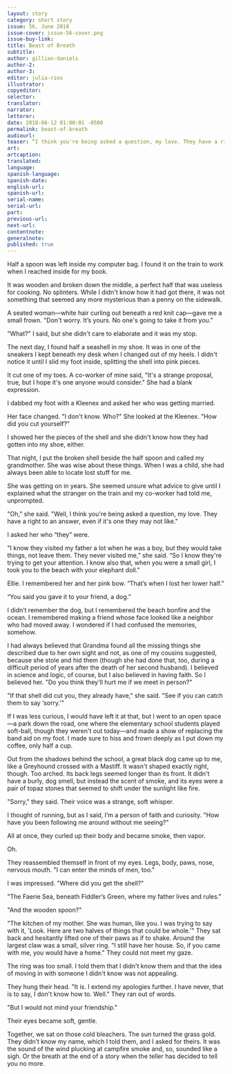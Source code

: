```yaml
---
layout: story
category: short story
issue: 56, June 2018
issue-cover: issue-56-cover.png
issue-buy-link:
title: Beast of Breath
subtitle:
author: gillian-daniels
author-2:
author-3:
editor: julia-rios
illustrator:
copyeditor:
selector:
translator:
narrator:
letterer:
date: 2018-06-12 01:00:01 -0500
permalink: beast-of-breath
audiourl:
teaser: “I think you're being asked a question, my love. They have a right to an answer, even if it's one they may not like.”
art:
artcaption:
translated:
language:
spanish-language:
spanish-date:
english-url:
spanish-url:
serial-name:
serial-url:
part:
previous-url:
next-url:
contentnote:
generalnote:
published: true
---
```


Half a spoon was left inside my computer bag. I found it on the train to work when I reached inside for my book.

It was wooden and broken down the middle, a perfect half that was useless for cooking. No splinters. While I didn't know how it had got there, it was not something that seemed any more mysterious than a penny on the sidewalk.

A seated woman—white hair curling out beneath a red knit cap—gave me a small frown. "Don't worry. It’s yours. No one's going to take it from you."

"What?" I said, but she didn't care to elaborate and it was my stop.

The next day, I found half a seashell in my shoe. It was in one of the sneakers I kept beneath my desk when I changed out of my heels. I didn't notice it until I slid my foot inside, splitting the shell into pink pieces.

It cut one of my toes. A co-worker of mine said, "It's a strange proposal, true, but I hope it's one anyone would consider." She had a blank expression.

I dabbed my foot with a Kleenex and asked her who was getting married.

Her face changed. "I don't know. Who?" She looked at the Kleenex. "How did you cut yourself?"

I showed her the pieces of the shell and she didn't know how they had gotten into my shoe, either.

That night, I put the broken shell beside the half spoon and called my grandmother. She was wise about these things. When I was a child, she had always been able to locate lost stuff for me.

She was getting on in years. She seemed unsure what advice to give until I explained what the stranger on the train and my co-worker had told me, unprompted.

"Oh," she said. "Well, I think you're being asked a question, my love. They have a right to an answer, even if it's one they may not like."

I asked her who “they” were.

"I know they visited my father a lot when he was a boy, but they would take things, not leave them. They never visited me,” she said. “So I know they're trying to get your attention. I know also that, when you were a small girl, I took you to the beach with your elephant doll."

Ellie. I remembered her and her pink bow. “That’s when I lost her lower half.”

“You said you gave it to your friend, a dog.”

I didn’t remember the dog, but I remembered the beach bonfire and the ocean. I remembered making a friend whose face looked like a neighbor who had moved away. I wondered if I had confused the memories, somehow.

I had always believed that Grandma found all the missing things she described due to her own sight and not, as one of my cousins suggested, because she stole and hid them (though she had done that, too, during a difficult period of years after the death of her second husband). I believed in science and logic, of course, but I also believed in having faith. So I believed her. "Do you think they'll hurt me if we meet in person?"

"If that shell did cut you, they already have," she said. "See if you can catch them to say ‘sorry.’"

If I was less curious, I would have left it at that, but I went to an open space—a park down the road, one where the elementary school students played soft-ball, though they weren't out today—and made a show of replacing the band aid on my foot. I made sure to hiss and frown deeply as I put down my coffee, only half a cup.

Out from the shadows behind the school, a great black dog came up to me, like a Greyhound crossed with a Mastiff. It wasn't shaped exactly right, though. Too arched. Its back legs seemed longer than its front. It didn't have a burly, dog smell, but instead the scent of smoke, and its eyes were a pair of topaz stones that seemed to shift under the sunlight like fire.

"Sorry," they said. Their voice was a strange, soft whisper.

I thought of running, but as I said, I’m a person of faith and curiosity. "How have you been following me around without me seeing?"

All at once, they curled up their body and became smoke, then vapor.

Oh.

They reassembled themself in front of my eyes. Legs, body, paws, nose, nervous mouth. "I can enter the minds of men, too."

I was impressed. "Where did you get the shell?"

"The Faerie Sea, beneath Fiddler’s Green, where my father lives and rules."

"And the wooden spoon?"

"The kitchen of my mother. She was human, like you. I was trying to say with it, 'Look. Here are two halves of things that could be whole.'" They sat back and hesitantly lifted one of their paws as if to shake. Around the largest claw was a small, silver ring. "I still have her house. So, if you came with me, you would have a home." They could not meet my gaze.

The ring was too small. I told them that I didn't know them and that the idea of moving in with someone I didn't know was not appealing.

They hung their head. "It is. I extend my apologies further. I have never, that is to say, I don't know how to. Well." They ran out of words.

"But I would not mind your friendship."

Their eyes became soft, gentle.

Together, we sat on those cold bleachers. The sun turned the grass gold. They didn’t know my name, which I told them, and I asked for theirs. It was the sound of the wind plucking at campfire smoke and, so, sounded like a sigh. Or the breath at the end of a story when the teller has decided to tell you no more.
